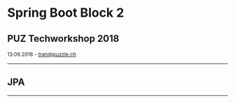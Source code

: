 # Spring Boot Block 2
## PUZ Techworkshop 2018

<small>13.09.2018 - tran@puzzle.ch</small>

<!-- .slide: class="master01" -->

---

## JPA

<!-- .slide: class="master02 intro" -->

---
